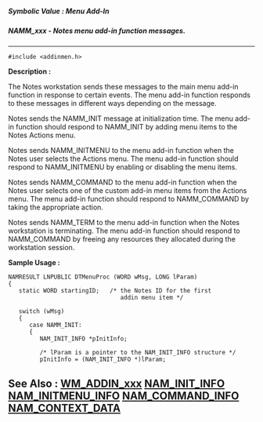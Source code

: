 ##### Symbolic Value : Menu Add-In
##### NAMM_xxx - Notes menu add-in function messages.
---
```
#include <addinmen.h>
```
**Description :**

The Notes workstation sends these messages to the main menu add-in function in 
response to certain events.  The menu add-in function responds to these 
messages in different ways depending on the message. 

Notes sends the NAMM_INIT message at initialization time. The menu add-in 
function should respond to NAMM_INIT by adding menu items to the Notes Actions 
menu. 

Notes sends NAMM_INITMENU to the menu add-in function when the Notes user 
selects the Actions menu. The menu add-in function should respond to 
NAMM_INITMENU by enabling or disabling the menu items.

Notes sends NAMM_COMMAND to the menu add-in function when the Notes user 
selects one of the custom add-in menu items from the Actions menu.  The menu 
add-in function should respond to NAMM_COMMAND by taking the appropriate action.

Notes sends NAMM_TERM to the menu add-in function when the Notes workstation is 
terminating. The menu add-in function should respond to NAMM_COMMAND by freeing 
any resources they allocated during the workstation session.

**Sample Usage :**
```
NAMRESULT LNPUBLIC DTMenuProc (WORD wMsg, LONG lParam)
{
   static WORD startingID;   /* the Notes ID for the first 
                                addin menu item */

   switch (wMsg)
   {
      case NAMM_INIT:
      {
         NAM_INIT_INFO *pInitInfo;

         /* lParam is a pointer to the NAM_INIT_INFO structure */
         pInitInfo = (NAM_INIT_INFO *)lParam;
```
**See Also :**
[WM_ADDIN_xxx](/reference/Symb/WM_ADDIN_xxx)
[NAM_INIT_INFO](/reference/Data/NAM_INIT_INFO)
[NAM_INITMENU_INFO](/reference/Data/NAM_INITMENU_INFO)
[NAM_COMMAND_INFO](/reference/Data/NAM_COMMAND_INFO)
[NAM_CONTEXT_DATA](/reference/Data/NAM_CONTEXT_DATA)
---
